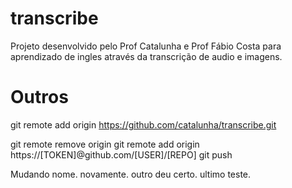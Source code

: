 # transcribe

Projeto desenvolvido pelo Prof Catalunha e Prof Fábio Costa para aprendizado de ingles através da transcrição de audio e imagens.


# Outros
git remote add origin https://github.com/catalunha/transcribe.git


git remote remove origin
git remote add origin https://[TOKEN]@github.com/[USER]/[REPO]
git push

Mudando nome.
novamente.
outro
deu certo.
ultimo teste.
